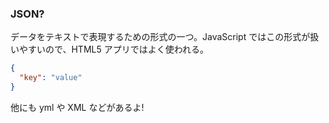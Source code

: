 ### JSON?

データをテキストで表現するための形式の一つ。JavaScript ではこの形式が扱いやすいので、HTML5 アプリではよく使われる。

```json
{
  "key": "value"
}
```

他にも yml や XML などがあるよ!
